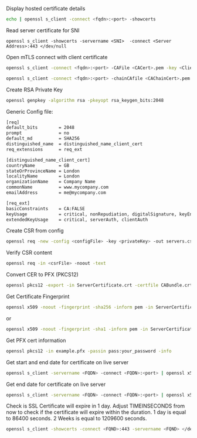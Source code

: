 
Display hosted certificate details

```sh
echo | openssl s_client -connect <fqdn>:<port> -showcerts
```

Read server certificate for SNI
```
openssl s_client -showcerts -servername <SNI>  -connect <Server Address>:443 </dev/null
```

Open mTLS connect with client certificate

```sh
openssl s_client -connect <fqdn>:<port> -CAFile <CACert>.pem -key <Client_Cert_Key>.pem -cert <Client_Cert>.pem
```

```sh
openssl s_client -connect <fqdn>:<port> -chainCAfile <CAChainCert>.pem -key <Client_Cert_Key>.pem -cert <Client_Cert>.pem
```

Create RSA Private Key
```sh
openssl genpkey -algorithm rsa -pkeyopt rsa_keygen_bits:2048
```

Generic Config file:
```sh
[req]
default_bits        = 2048
prompt              = no
default_md          = SHA256
distinguished_name  = distinguished_name_client_cert
req_extensions      = req_ext

[distinguished_name_client_cert]
countryName         = GB
stateOrProvinceName = London
localityName        = London
organizationName    = Company Name
commonName          = www.mycompany.com
emailAddress        = me@mycompany.com

[req_ext]
basicConstraints    = CA:FALSE
keyUsage            = critical, nonRepudiation, digitalSignature, keyEncipherment
extendedKeyUsage    = critical, serverAuth, clientAuth
```

Create CSR from config
```sh
openssl req -new -config <configFile> -key <privateKey> -out servers.csr
```

Verify CSR content
```sh
openssl req -in <csrFile> -noout -text
```

Convert CER to PFX (PKCS12)
```sh
openssl pkcs12 -export -in ServerCertificate.crt -certfile CABundle.crt -inkey private-key.pem -out certificate.pfx
```

Get Certificate Fingerprint
```sh
openssl x509 -noout -fingerprint -sha256 -inform pem -in ServerCertificate.crt 
```
or 
```sh
openssl x509 -noout -fingerprint -sha1 -inform pem -in ServerCertificate.crt 
```

Get PFX cert information
```sh
openssl pkcs12 -in example.pfx -passin pass:your_password -info
```

Get start and end date for certificate on live server
```sh
openssl s_client -servername <FQDN> -connect <FQDN>:<port> | openssl x509 -noout -dates
```

Get end date for certificate on live server
```sh
openssl s_client -servername <FQDN> -connect <FQDN>:<port> | openssl x509 -noout -enddate
```

Check is SSL Certificate will expire in 1 day. Adjust TIMEINSECONDS from now to check if the certificate will expire within the duration. 1 day is equal to 86400 seconds. 2 Weeks is equal to 1209600 seconds.
```sh
openssl s_client -showcerts -connect <FQND>:443 -servername <FQND> </dev/null 2>/dev/null |openssl x509 -checkend <TIMEINSECONDS> 
```
